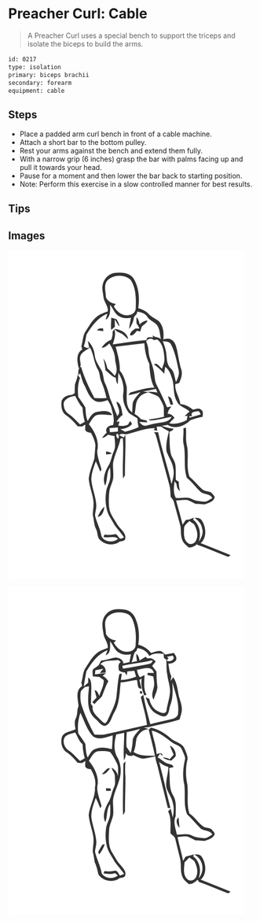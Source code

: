 # Preacher Curl: Cable

> A Preacher Curl uses a special bench to support the triceps and isolate the biceps to build the arms.

``` 
id: 0217 
type: isolation 
primary: biceps brachii 
secondary: forearm 
equipment: cable 
``` 


## Steps


 - Place a padded arm curl bench in front of a cable machine.
 - Attach a short bar to the bottom pulley.
 - Rest your arms against the bench and extend them fully.
 - With a narrow grip (6 inches) grasp the bar with palms facing up and pull it towards your head.
 - Pause for a moment and then lower the bar back to starting position.
 - Note: Perform this exercise in a slow controlled manner for best results.

## Tips



## Images

![](./../svg/0217-relaxation.svg "")

![](./../svg/0217-tension.svg "")

